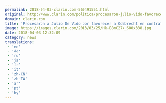```yaml
---
permalink: 2018-04-03-clarin.com-560491551.html
original: http://www.clarin.com/politica/procesaron-julio-vido-favorecer-odebrecht-contratos-ampliar-gasoductos_0_BJO4yeWsM.html
domain: clarin.com
title: 'Procesaron a Julio De Vido por favorecer a Odebrecht en contratos para ampliar dos gasoductos'
image: https://images.clarin.com/2013/03/25/Hk-E8mC27x_600x338.jpg
date: 2018-04-03 12:32:09
category: news
translations: 
 - 'en'
 - 'de'
 - 'ru'
 - 'ja'
 - 'fr'
 - 'it'
 - 'zh-CN'
 - 'zh-TW'
 - 'ar'
 - 'pt'
 - 'hy'
---
```


